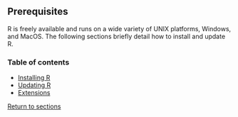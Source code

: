 ## Prerequisites

R is freely available and runs on a wide variety of UNIX platforms, Windows, and MacOS. The following sections briefly detail how to install and update R.

### Table of contents

* [Installing R](C01_P001_R_installation.md)
* [Updating R](C01_P002_Updating_R.md)
* [Extensions](C01_P003_R_packages.md)


[Return to sections](C00_P002_Chapters.md)
